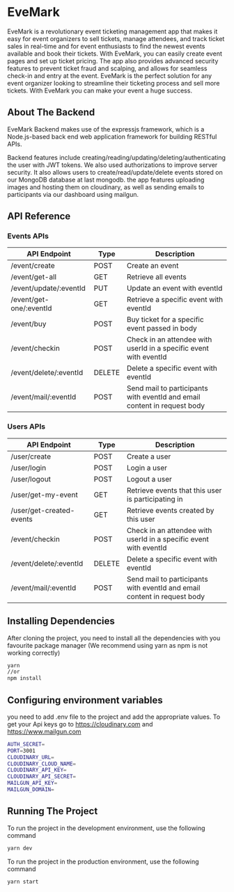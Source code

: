 # EveMark

EveMark is a revolutionary event ticketing management app that makes it easy for event organizers to sell tickets, manage attendees, and track ticket sales in real-time and for event enthusiasts to find the newest events available and book their tickets. With EveMark, you can easily create event pages and set up ticket pricing. The app also provides advanced security features to prevent ticket fraud and scalping, and allows for seamless check-in and entry at the event. EveMark is the perfect solution for any event organizer looking to streamline their ticketing process and sell more tickets. With EveMark you can make your event a huge success.

## About The Backend

EveMark Backend makes use of the expressjs framework, which is a Node.js-based back end web application framework for building RESTful APIs. 

Backend features include creating/reading/updating/deleting/authenticating the user with JWT tokens. We also used authorizations to improve server security. It also allows users to create/read/update/delete events stored on our MongoDB database at last mongodb. 
the app features uploading images and hosting them on cloudinary, as well as sending emails to participants via our dashboard using mailgun.

## API Reference

### Events APIs
| API Endpoint            | Type   | Description                                                              |
|-------------------------|--------|--------------------------------------------------------------------------|
| /event/create           | POST   | Create an event                                                          |
| /event/get-all          | GET    | Retrieve all events                                                      |
| /event/update/:eventId  | PUT    | Update an event with eventId                                             |
| /event/get-one/:eventId | GET    | Retrieve a specific event with eventId                                   |
| /event/buy              | POST   | Buy ticket for a specific event passed in body                           |
| /event/checkin          | POST   | Check in an attendee with userId in a specific event with eventId        |
| /event/delete/:eventId  | DELETE | Delete a specific event with eventId                                     |
| /event/mail/:eventId    | POST   | Send mail to participants with eventId and email content in request body |

### Users APIs
| API Endpoint             | Type   | Description                                                              |
|--------------------------|--------|--------------------------------------------------------------------------|
| /user/create             | POST   | Create a user                                                            |
| /user/login              | POST   | Login a user                                                             |
| /user/logout             | POST   | Logout a user                                                            |
| /user/get-my-event       | GET    | Retrieve events that this user is participating in                       |
| /user/get-created-events | GET    | Retrieve events created by this user                                     |
| /event/checkin           | POST   | Check in an attendee with userId in a specific event with eventId        |
| /event/delete/:eventId   | DELETE | Delete a specific event with eventId                                     |
| /event/mail/:eventId     | POST   | Send mail to participants with eventId and email content in request body |

## Installing Dependencies

After cloning the project, you need to install all the dependencies with you favourite package manager (We recommend using yarn as npm is not working correctly)
```sh
yarn 
//or
npm install

```
## Configuring environment variables

you need to add .env file to the project and add the appropriate values.
To get your Api keys go to https://cloudinary.com and https://www.mailgun.com

```sh
AUTH_SECRET=
PORT=3001
CLOUDINARY_URL=
CLOUDINARY_CLOUD_NAME=
CLOUDINARY_API_KEY=
CLOUDINARY_API_SECRET=
MAILGUN_API_KEY=
MAILGUN_DOMAIN=

```



## Running The Project
To run the project in the development environment, use the following command
```sh
yarn dev

```

To run the project in the production environment, use the following command
```sh
yarn start

```

